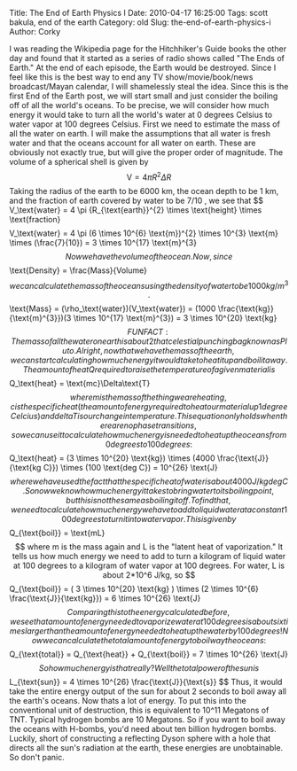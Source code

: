 Title: The End of Earth Physics I
Date: 2010-04-17 16:25:00
Tags: scott bakula, end of the earth
Category: old
Slug: the-end-of-earth-physics-i
Author: Corky


I was reading the Wikipedia page for the Hitchhiker's Guide books the
other day and found that it started as a series of radio shows called
"The Ends of Earth." At the end of each episode, the Earth would be
destroyed. Since I feel like this is the best way to end any TV
show/movie/book/news broadcast/Mayan calendar, I will shamelessly steal
the idea.
Since this is the first End of the Earth post, we will start small and
just consider the boiling off of all the world's oceans. To be precise,
we will consider how much energy it would take to turn all the world's
water at 0 degrees Celsius to water vapor at 100 degrees Celsius.
First we need to estimate the mass of all the water on earth. I will
make the assumptions that all water is fresh water and that the oceans
account for all water on earth. These are obviously not exactly true,
but will give the proper order of magnitude. The volume of a spherical
shell is given by
$$ \text{V} = 4 \pi R^{2} \Delta R $$
Taking the radius of the earth to be 6000 km, the ocean depth to be 1
km, and the fraction of earth covered by water to be 7/10 , we see that
$$ V_\text{water} = 4 \pi {R_{\text{earth}}^{2} \times
\text{height} \times \text{fraction}$$
$$ V_\text{water} = 4 \pi (6 \times 10^{6} \text{m})^{2} \times
10^{3} \text{m} \times (\frac{7}{10}) = 3 \times 10^{17}
\text{m}^{3}$$
Now we have the volume of the ocean. Now, since
$$ \text{Density} = \frac{Mass}{Volume}$$
we can calculate the mass of the oceans using the density of water to be
1000 kg / m^3.
$$ \text{Mass} = (\rho_\text{water})(V_\text{water}) = (1000
\frac{\text{kg}}{\text{m}^{3}})(3 \times 10^{17} \text{m}^{3}) =
3 \times 10^{20} \text{kg}$$
FUN FACT: The mass of all the water on earth is about 2% the mass of
that celestial punching bag known as Pluto.
Alright, now that we have the mass of the earth, we can start
calculating how much energy it would take to heat it up and boil it
away. The amount of heat Q required to raise the temperature of a given
material is
$$ Q_\text{heat} = \text{mc}\Delta\text{T} $$
where m is the mass of the thing we are heating, c is the specific heat
( the amount of energy required to heat our material up 1 degree
Celcius) and delta T is our change in temperature. This equation only
holds when there are no phase transitions, so we can use it to calculate
how much energy is needed to heat up the oceans from 0 degrees to 100
degrees:
$$ Q_\text{heat} = (3 \times 10^{20} \text{kg}) \times (4000
\frac{\text{J}}{\text{kg C}}) \times (100 \text{deg C}) = 10^{26}
\text{J} $$
where we have used the fact that the specific heat of water is about
4000 J/kg deg C.
So now we know how much energy it takes to bring water to its boiling
point, but this is not the same as boiling it off. To find that, we need
to calculate how much energy we have to add to liquid water at a
constant 100 degrees to turn it into water vapor. This is given by
$$ Q_{\text{boil}} = \text{mL} $$
where m is the mass again and L is the "latent heat of vaporization." It
tells us how much energy we need to add to turn a kilogram of liquid
water at 100 degrees to a kilogram of water vapor at 100 degrees. For
water, L is about 2*10^6 J/kg, so
$$ Q_{\text{boil}} = ( 3 \times 10^{20} \text{kg} ) \times (2
\times 10^{6} \frac{\text{J}}{\text{kg}}) = 6 \times 10^{26}
\text{J} $$
Comparing this to the energy calculated before, we see that amount of
energy needed to vaporize water at 100 degrees is about six times larger
than the amount of energy needed to heat up the water by 100 degrees!
Now we can calculate the total amount of energy to boil way the oceans:
$$ Q_{\text{total}} = Q_{\text{heat}} + Q_{\text{boil}} = 7
\times 10^{26} \text{J} $$
So how much energy is that really? Well the total power of the sun is
$$ L_{\text{sun}} = 4 \times 10^{26} \frac{\text{J}}{\text{s}} $$
Thus, it would take the entire energy output of the sun for about 2
seconds to boil away all the earth's oceans.
Now thats a lot of energy. To put this into the conventional unit of
destruction, this is equivalent to 10^11 Megatons of TNT. Typical
hydrogen bombs are 10 Megatons. So if you want to boil away the oceans
with H-bombs, you'd need about ten billion hydrogen bombs.
Luckily, short of constructing a reflecting Dyson sphere with a hole
that directs all the sun's radiation at the earth, these energies are
unobtainable. So don't panic.
